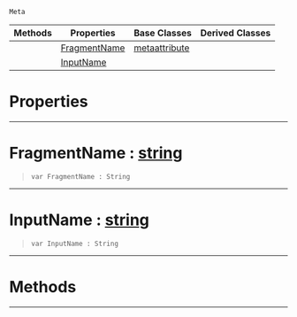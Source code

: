  `Meta`

|Methods|Properties|Base Classes|Derived Classes|
|---|---|---|---|
| |[ FragmentName](metashaderinput.md#fragmentname-zilch-engine)|[metaattribute](metaattribute.md)| |
| |[ InputName](metashaderinput.md#inputname-zilch-engine-do)| | |


 #  Properties


---  
 #  FragmentName : [string](../nada_base_types/string.md)

> 
> ``` lang=cpp, name=Nada
> var FragmentName : String


---  
 #  InputName : [string](../nada_base_types/string.md)

> 
> ``` lang=cpp, name=Nada
> var InputName : String


---  
 #  Methods


---  
 

 
